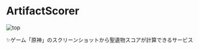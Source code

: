 # ArtifactScorer

![top](https://user-images.githubusercontent.com/49052459/234836787-d076fda6-03e4-412f-acf4-c681549f6480.png)

✨ゲーム「原神」のスクリーンショットから聖遺物スコアが計算できるサービス
